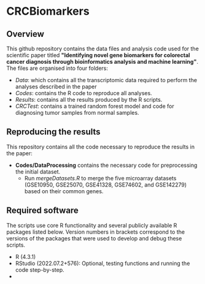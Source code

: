 # CRCBiomarkers

## Overview
This github repository contains the data files and analysis code used for the scientific paper titled **"Identifying novel gene biomarkers for colorectal cancer diagnosis through bioinformatics analysis and machine learning"**.
The files are organised into four folders:
* _Data_: which contains all the transcriptomic data required to perform the analyses described in the paper
* _Codes_: contains the R code to reproduce all  analyses.
* _Results_: contains all the results produced by the R scripts.
* _CRCTest_: contains a trained random forest model and code for diagnosing tumor samples from normal samples.

## Reproducing the results
This repository contains all the code necessary to reproduce the results in the paper:
 - **Codes/DataProcessing** contains the necessary code for preprocessing the initial dataset.
   - Run *mergeDatasets.R* to merge the five microarray datasets (GSE10950, GSE25070, GSE41328, GSE74602, and GSE142279) based on their common genes.

## Required software
The scripts use core R functionality and several publicly available R packages listed below. Version numbers in brackets correspond to the versions of the packages that were used to develop and debug these scripts.

 - R (4.3.1)
 - RStudio (2022.07.2+576): Optional, testing functions and running the code step-by-step.
 - 